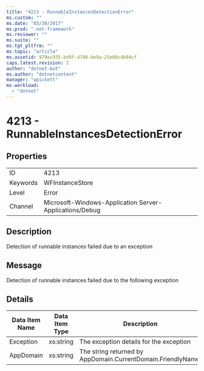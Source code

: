 ```yaml
---
title: "4213 - RunnableInstancesDetectionError"
ms.custom: ""
ms.date: "03/30/2017"
ms.prod: ".net-framework"
ms.reviewer: ""
ms.suite: ""
ms.tgt_pltfrm: ""
ms.topic: "article"
ms.assetid: 979ec935-bd9f-4798-be9a-25e08c4b94cf
caps.latest.revision: 2
author: "dotnet-bot"
ms.author: "dotnetcontent"
manager: "wpickett"
ms.workload: 
  - "dotnet"
---
```

# 4213 - RunnableInstancesDetectionError
## Properties  
  
|||  
|-|-|  
|ID|4213|  
|Keywords|WFInstanceStore|  
|Level|Error|  
|Channel|Microsoft-Windows-Application Server-Applications/Debug|  
  
## Description  
 Detection of runnable instances failed due to an exception  
  
## Message  
 Detection of runnable instances failed due to the following exception  
  
## Details  
  
|Data Item Name|Data Item Type|Description|  
|--------------------|--------------------|-----------------|  
|Exception|xs:string|The exception details for the exception|  
|AppDomain|xs:string|The string returned by AppDomain.CurrentDomain.FriendlyName.|
